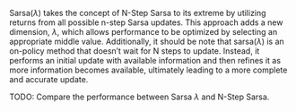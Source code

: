Sarsa($\lambda$) takes the concept of N-Step Sarsa to its extreme by utilizing returns from all possible n-step Sarsa updates. This approach adds a new dimension, $\lambda$, which allows performance to be optimized by selecting an appropriate middle value. Additionally, it should be note that sarsa($\lambda$) is an on-policy method that doesn’t wait for N steps to update. Instead, it performs an initial update with available information and then refines it as more information becomes available, ultimately leading to a more complete and accurate update.

TODO: Compare the performance between Sarsa $\lambda$ and N-Step Sarsa.